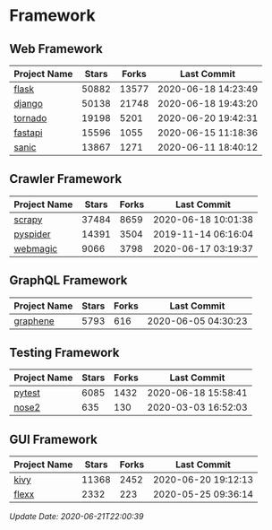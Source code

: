 # Framework

## Web Framework

| Project Name | Stars | Forks | Last Commit |
| ------------ | ----- | ----- | ----------- |
| [flask](https://github.com/pallets/flask) | 50882 | 13577 | 2020-06-18 14:23:49 |
| [django](https://github.com/django/django) | 50138 | 21748 | 2020-06-18 19:43:20 |
| [tornado](https://github.com/tornadoweb/tornado) | 19198 | 5201 | 2020-06-20 19:42:31 |
| [fastapi](https://github.com/tiangolo/fastapi) | 15596 | 1055 | 2020-06-15 11:18:36 |
| [sanic](https://github.com/huge-success/sanic) | 13867 | 1271 | 2020-06-11 18:40:12 |

## Crawler Framework

| Project Name | Stars | Forks | Last Commit |
| ------------ | ----- | ----- | ----------- |
| [scrapy](https://github.com/scrapy/scrapy) | 37484 | 8659 | 2020-06-18 10:01:38 |
| [pyspider](https://github.com/binux/pyspider) | 14391 | 3504 | 2019-11-14 06:16:04 |
| [webmagic](https://github.com/code4craft/webmagic) | 9066 | 3798 | 2020-06-17 03:19:37 |

## GraphQL Framework

| Project Name | Stars | Forks | Last Commit |
| ------------ | ----- | ----- | ----------- |
| [graphene](https://github.com/graphql-python/graphene) | 5793 | 616 | 2020-06-05 04:30:23 |

## Testing Framework

| Project Name | Stars | Forks | Last Commit |
| ------------ | ----- | ----- | ----------- |
| [pytest](https://github.com/pytest-dev/pytest) | 6085 | 1432 | 2020-06-18 15:58:41 |
| [nose2](https://github.com/nose-devs/nose2) | 635 | 130 | 2020-03-03 16:52:03 |

## GUI Framework

| Project Name | Stars | Forks | Last Commit |
| ------------ | ----- | ----- | ----------- |
| [kivy](https://github.com/kivy/kivy) | 11368 | 2452 | 2020-06-20 19:12:13 |
| [flexx](https://github.com/flexxui/flexx) | 2332 | 223 | 2020-05-25 09:36:14 |

*Update Date: 2020-06-21T22:00:39*